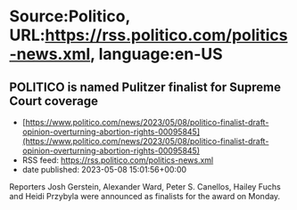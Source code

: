 # Source:Politico, URL:https://rss.politico.com/politics-news.xml, language:en-US

## POLITICO is named Pulitzer finalist for Supreme Court coverage
 - [https://www.politico.com/news/2023/05/08/politico-finalist-draft-opinion-overturning-abortion-rights-00095845](https://www.politico.com/news/2023/05/08/politico-finalist-draft-opinion-overturning-abortion-rights-00095845)
 - RSS feed: https://rss.politico.com/politics-news.xml
 - date published: 2023-05-08 15:01:56+00:00

Reporters Josh Gerstein, Alexander Ward, Peter S. Canellos, Hailey Fuchs and Heidi Przybyla were announced as finalists for the award on Monday.

